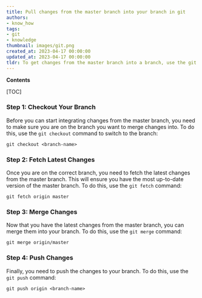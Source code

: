 ```yaml
---
title: Pull changes from the master branch into your branch in git
authors:
- know_how
tags:
- git
- knowledge
thumbnail: images/git.png
created_at: 2023-04-17 00:00:00
updated_at: 2023-04-17 00:00:00
tldr: To get changes from the master branch into a branch, use the git pull command.
---
```


**Contents**

[TOC]

### Step 1: Checkout Your Branch

Before you can start integrating changes from the master branch, you need to make sure you are on the branch you want to merge changes into. To do this, use the `git checkout` command to switch to the branch:

```
git checkout <branch-name>
```

### Step 2: Fetch Latest Changes

Once you are on the correct branch, you need to fetch the latest changes from the master branch. This will ensure you have the most up-to-date version of the master branch. To do this, use the `git fetch` command:

```
git fetch origin master
```

### Step 3: Merge Changes

Now that you have the latest changes from the master branch, you can merge them into your branch. To do this, use the `git merge` command:

```
git merge origin/master
```

### Step 4: Push Changes

Finally, you need to push the changes to your branch. To do this, use the `git push` command:

```
git push origin <branch-name>
```
